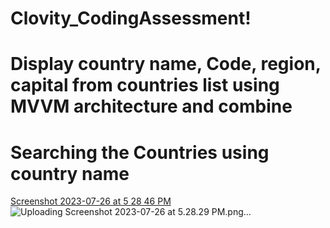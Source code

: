 # Clovity_CodingAssessment!
# Display country name, Code, region, capital from countries list using MVVM architecture and combine
# Searching the Countries using country name
[Screenshot 2023-07-26 at 5 28 46 PM](https://github.com/anushavalasapalli-97/Clovity_CodingAssessment/assets/56216071/d21e8c1e-167b-45b0-9fed-b3276805af94)
![Uploading Screenshot 2023-07-26 at 5.28.29 PM.png…]()
